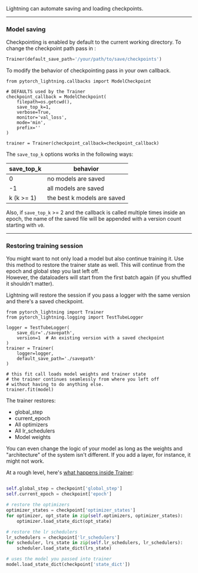 Lightning can automate saving and loading checkpoints.

---

### Model saving
Checkpointing is enabled by default to the current working directory.
To change the checkpoint path pass in :
```python
Trainer(default_save_path='/your/path/to/save/checkpoints')
```

To modify the behavior of checkpointing pass in your own callback.

```{.python}
from pytorch_lightning.callbacks import ModelCheckpoint

# DEFAULTS used by the Trainer
checkpoint_callback = ModelCheckpoint(
    filepath=os.getcwd(),
    save_top_k=1,
    verbose=True,
    monitor='val_loss',
    mode='min',
    prefix=''
)

trainer = Trainer(checkpoint_callback=checkpoint_callback)
```

The `save_top_k` options works in the following ways:

| save_top_k        | behavior |
| --------   | -----  |
| 0     | no models are saved |
| -1        |  all models are saved  |
|  k (k >= 1)        |  the best k models are saved  |


Also, if `save_top_k` >= 2 and the callback is called multiple
times inside an epoch, the name of the saved file will be
appended with a version count starting with `v0`.

---

### Restoring training session

You might want to not only load a model but also continue training it. Use this method to
restore the trainer state as well. This will continue from the epoch and global step you last left off.  
However, the dataloaders will start from the first batch again (if you shuffled it shouldn't matter).

Lightning will restore the session if you pass a logger with the same version and there's a saved checkpoint.   
``` {.python}
from pytorch_lightning import Trainer
from pytorch_lightning.logging import TestTubeLogger

logger = TestTubeLogger(
    save_dir='./savepath',
    version=1  # An existing version with a saved checkpoint
)
trainer = Trainer(
    logger=logger,
    default_save_path='./savepath'
)

# this fit call loads model weights and trainer state
# the trainer continues seamlessly from where you left off
# without having to do anything else.
trainer.fit(model)
```

The trainer restores:

- global_step
- current_epoch
- All optimizers
- All lr_schedulers
- Model weights

You can even change the logic of your model as long as the weights and "architecture" of
the system isn't different. If you add a layer, for instance, it might not work.

At a rough level, here's [what happens inside Trainer](https://github.com/williamFalcon/pytorch-lightning/blob/master/pytorch_lightning/root_module/model_saving.py#L63):

```python

self.global_step = checkpoint['global_step']
self.current_epoch = checkpoint['epoch']

# restore the optimizers
optimizer_states = checkpoint['optimizer_states']
for optimizer, opt_state in zip(self.optimizers, optimizer_states):
    optimizer.load_state_dict(opt_state)

# restore the lr schedulers
lr_schedulers = checkpoint['lr_schedulers']
for scheduler, lrs_state in zip(self.lr_schedulers, lr_schedulers):
    scheduler.load_state_dict(lrs_state)

# uses the model you passed into trainer
model.load_state_dict(checkpoint['state_dict'])
```
